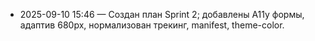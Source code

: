 ﻿- 2025-09-10 15:46 — Создан план Sprint 2; добавлены A11y формы, адаптив 680px, нормализован трекинг, manifest, theme-color.

